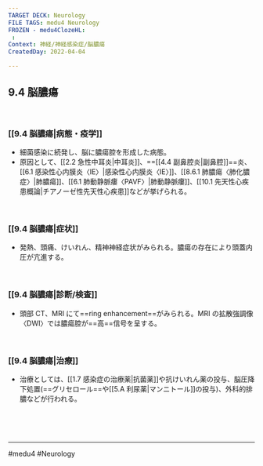```yaml
---
TARGET DECK: Neurology
FILE TAGS: medu4 Neurology
FROZEN - medu4ClozeHL:
 : 
Context: 神経/神経感染症/脳膿瘍
CreatedDay: 2022-04-04

---
```


## 9.4 脳膿瘍

<br>

### [[9.4 脳膿瘍|病態・疫学]]
* 細菌感染に続発し、脳に膿瘍腔を形成した病態。
* 原因として、[[2.2 急性中耳炎|中耳炎]]、==[[4.4 副鼻腔炎|副鼻腔]]==炎、[[6.1 感染性心内膜炎〈IE〉|感染性心内膜炎〈IE〉]]、[[8.6.1 肺膿瘍〈肺化膿症〉|肺膿瘍]]、[[6.1 肺動静脈瘻〈PAVF〉|肺動静脈瘻]]、[[10.1 先天性心疾患概論|チアノーゼ性先天性心疾患]]などが挙げられる。
<!--ID: 1649070300301-->


<br>

### [[9.4 脳膿瘍|症状]]
* 発熱、頭痛、けいれん、精神神経症状がみられる。膿瘍の存在により頭蓋内圧が亢進する。

<br>

### [[9.4 脳膿瘍|診断/検査]]
* 頭部 CT、MRI にて==ring enhancement==がみられる。MRI の拡散強調像〈DWI〉では膿瘍腔が==高==信号を呈する。
<!--ID: 1649070300308-->


<br>

### [[9.4 脳膿瘍|治療]]
* 治療としては、[[1.7 感染症の治療薬|抗菌薬]]や抗けいれん薬の投与、脳圧降下処置(==グリセロール==や[[5.A 利尿薬|マンニトール]]の投与)、外科的排膿などが行われる。
 
<!--ID: 1649070300315-->


<br><br><br>

---
#medu4 #Neurology 